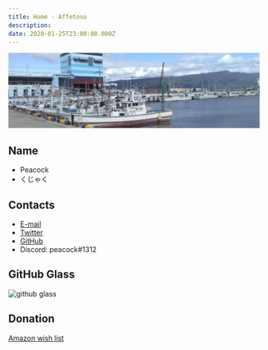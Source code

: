 ```yaml
---
title: Home - Affetoso
description: 
date: 2020-01-25T23:00:00.000Z
---
```


![banner](../banner.jpg)

## Name

- Peacock
- くじゃく

## Contacts

- [E-mail](mailto:contact@peacock0803sz.com)
- [Twitter](https://twitter.com/peacock0803sz)
- [GitHub](https://github.com/peacock0803sz/)
- Discord: peacock#1312

## GitHub Glass

![github glass](https://grass-graph.moshimo.works/images/peacock0803sz.png)

## Donation

[Amazon wish list](http://amzn.asia/0jq6XgS)
